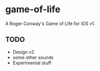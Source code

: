 # game-of-life

A Roger Conway's Game of Life for iOS v1.

TODO
---------------
- Design v2
- some other sounds
- Experimental stuff